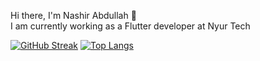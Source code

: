 Hi there, I'm Nashir Abdullah 👋
<br>
I am currently working as a Flutter developer at Nyur Tech




[![GitHub Streak](https://streak-stats.demolab.com/?user=nashirdrabi)](https://git.io/streak-stats)
[![Top Langs](https://github-readme-stats.vercel.app/api/top-langs/?username=nashirdrabi&layout=compact)](https://github.com/nashirdrabi/github-readme-stats)



